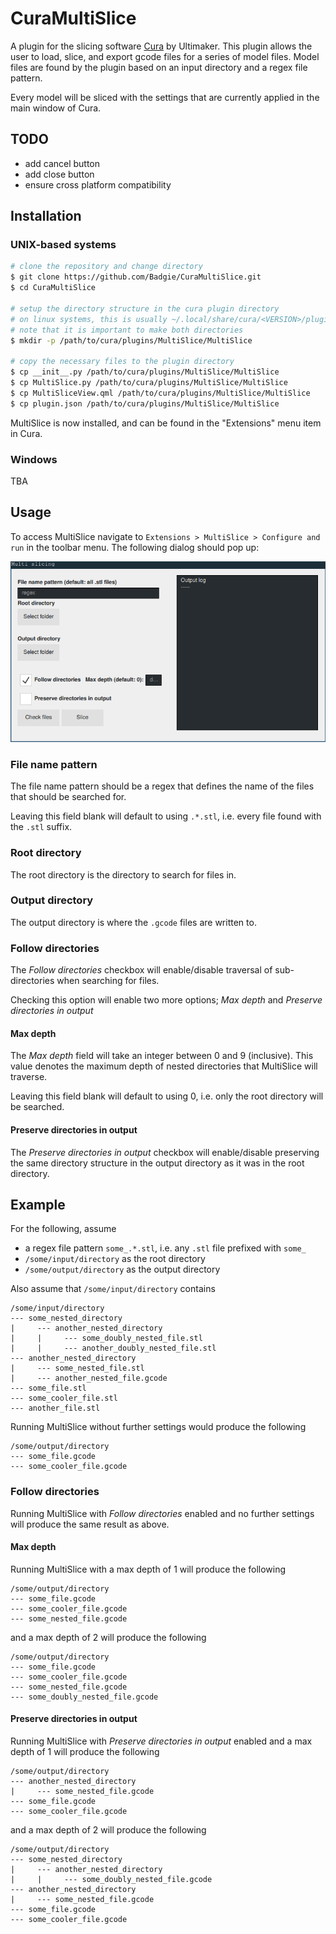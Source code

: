 # CuraMultiSlice

A plugin for the slicing software [Cura](https://ultimaker.com/software/ultimaker-cura) by Ultimaker.
This plugin allows the user to load, slice, and export gcode files for a series of model files. 
Model files are found by the plugin based on an input directory and a regex file pattern. 

Every model will be sliced with the settings that are currently applied in the main window of Cura.

## TODO
- add cancel button
- add close button
- ensure cross platform compatibility

## Installation

### UNIX-based systems

```bash
# clone the repository and change directory
$ git clone https://github.com/Badgie/CuraMultiSlice.git
$ cd CuraMultiSlice

# setup the directory structure in the cura plugin directory
# on linux systems, this is usually ~/.local/share/cura/<VERSION>/plugins
# note that it is important to make both directories
$ mkdir -p /path/to/cura/plugins/MultiSlice/MultiSlice

# copy the necessary files to the plugin directory
$ cp __init__.py /path/to/cura/plugins/MultiSlice/MultiSlice
$ cp MultiSlice.py /path/to/cura/plugins/MultiSlice/MultiSlice
$ cp MultiSliceView.qml /path/to/cura/plugins/MultiSlice/MultiSlice
$ cp plugin.json /path/to/cura/plugins/MultiSlice/MultiSlice
```

MultiSlice is now installed, and can be found in the "Extensions" menu item in Cura.

### Windows
TBA


## Usage
To access MultiSlice navigate to `Extensions > MultiSlice > Configure and run` in the toolbar menu. The following dialog should pop up:

![window](img/window.png)

### File name pattern
The file name pattern should be a regex that defines the name of the files that should be searched for.

Leaving this field blank will default to using `.*.stl`, i.e. every file found with the `.stl` suffix.

### Root directory
The root directory is the directory to search for files in.

### Output directory
The output directory is where the `.gcode` files are written to.

### Follow directories
The *Follow directories* checkbox will enable/disable traversal of sub-directories when searching for files.

Checking this option will enable two more options; *Max depth* and *Preserve directories in output*

#### Max depth
The *Max depth* field will take an integer between 0 and 9 (inclusive). This value denotes the maximum depth of nested directories that MultiSlice will traverse.

Leaving this field blank will default to using 0, i.e. only the root directory will be searched.

#### Preserve directories in output
The *Preserve directories in output* checkbox will enable/disable preserving the same directory structure in the output directory as it was in the root directory.

## Example

For the following, assume
- a regex file pattern `some_.*.stl`, i.e. any `.stl` file prefixed with `some_`
- `/some/input/directory` as the root directory
- `/some/output/directory` as the output directory

Also assume that `/some/input/directory` contains
```
/some/input/directory
--- some_nested_directory
|     --- another_nested_directory
|     |     --- some_doubly_nested_file.stl
|     |     --- another_doubly_nested_file.stl
--- another_nested_directory
|     --- some_nested_file.stl
|     --- another_nested_file.gcode
--- some_file.stl
--- some_cooler_file.stl
--- another_file.stl
```

Running MultiSlice without further settings would produce the following
```
/some/output/directory
--- some_file.gcode
--- some_cooler_file.gcode
```

### Follow directories
Running MultiSlice with *Follow directories* enabled and no further settings will produce the same result as above.

#### Max depth
Running MultiSlice with a max depth of 1 will produce the following
```
/some/output/directory
--- some_file.gcode
--- some_cooler_file.gcode
--- some_nested_file.gcode
```
and a max depth of 2 will produce the following
```
/some/output/directory
--- some_file.gcode
--- some_cooler_file.gcode
--- some_nested_file.gcode
--- some_doubly_nested_file.gcode
```

#### Preserve directories in output
Running MultiSlice with *Preserve directories in output* enabled and a max depth of 1 will produce the following
```
/some/output/directory
--- another_nested_directory
|     --- some_nested_file.gcode
--- some_file.gcode
--- some_cooler_file.gcode
```
and a max depth of 2 will produce the following
```
/some/output/directory
--- some_nested_directory
|     --- another_nested_directory
|     |     --- some_doubly_nested_file.gcode
--- another_nested_directory
|     --- some_nested_file.gcode
--- some_file.gcode
--- some_cooler_file.gcode
```